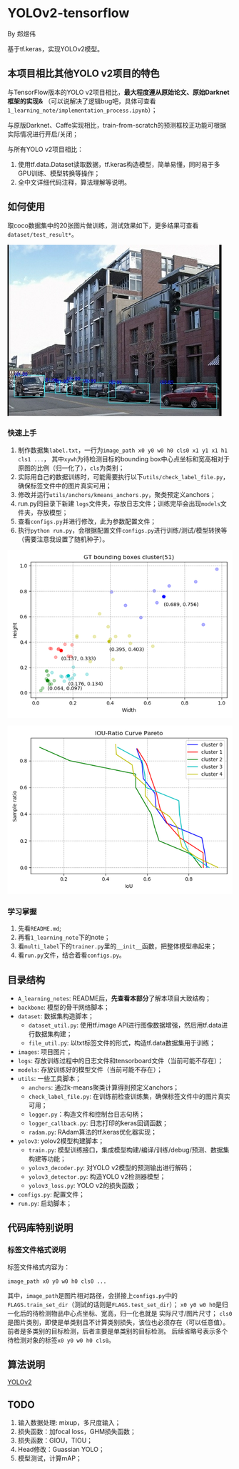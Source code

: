 # YOLOv2-tensorflow

By 郑煜伟

基于tf.keras，实现YOLOv2模型。
## 本项目相比其他YOLO v2项目的特色

与TensorFlow版本的YOLO v2项目相比，**最大程度遵从原始论文、原始Darknet框架的实现&**
（可以说解决了逻辑bug吧，具体可查看`1_learning_note/implementation_process.ipynb`）；

与原版Darknet、Caffe实现相比，train-from-scratch的预测框校正功能可根据实际情况进行开启/关闭；

与所有YOLO v2项目相比：
1. 使用tf.data.Dataset读取数据，tf.keras构造模型，简单易懂，同时易于多GPU训练、模型转换等操作；
2. 全中文详细代码注释，算法理解等说明。

## 如何使用

取coco数据集中的20张图片做训练，测试效果如下，更多结果可查看`dataset/test_result*`。

![测试结果](./dataset/test_result/000004.jpg)

### 快速上手
1. 制作数据集`label.txt`，一行为`image_path x0 y0 w0 h0 cls0 x1 y1 x1 h1 cls1 ...`，
其中`xywh`为待检测目标的bounding box中心点坐标和宽高相对于原图的比例（归一化了），`cls`为类别；
1. 实际用自己的数据训练时，可能需要执行以下`utils/check_label_file.py`，确保标签文件中的图片真实可用；
1. 修改并运行`utils/anchors/kmeans_anchors.py`，聚类预定义anchors；
1. run.py同目录下新建 `logs`文件夹，存放日志文件；训练完毕会出现`models`文件夹，存放模型；
1. 查看`configs.py`并进行修改，此为参数配置文件；
1. 执行`python run.py`，会根据配置文件`configs.py`进行训练/测试/模型转换等（需要注意我设置了随机种子）。

![anchor聚类图](./images/k-menas++anchors.png)

![不同聚类中心下，待检测目标与归属anchor的IOU-样本比例的ROC曲线](./images/IOU-Ratio-curve.png)

### 学习掌握
1. 先看`README.md`;
2. 再看`1_learning_note`下的note；
3. 看`multi_label`下的`trainer.py`里的`__init__`函数，把整体模型串起来；
4. 看`run.py`文件，结合着看`configs.py`。

## 目录结构

- `A_learning_notes`: README后，**先查看本部分**了解本项目大致结构；
- `backbone`: 模型的骨干网络脚本；
- `dataset`: 数据集构造脚本；
    - `dataset_util.py`: 使用tf.image API进行图像数据增强，然后用tf.data进行数据集构建；
    - `file_util.py`: 以txt标签文件的形式，构造tf.data数据集用于训练；
- `images`: 项目图片；
- `logs`: 存放训练过程中的日志文件和tensorboard文件（当前可能不存在）；
- `models`: 存放训练好的模型文件（当前可能不存在）；
- `utils`: 一些工具脚本；
    - `anchors`: 通过k-means聚类计算得到预定义anchors；
    - `check_label_file.py`: 在训练前检查训练集，确保标签文件中的图片真实可用；
    - `logger.py`：构造文件和控制台日志句柄；
    - `logger_callback.py`: 日志打印的keras回调函数；
    - `radam.py`: RAdam算法的tf.keras优化器实现；
- `yolov3`: yolov2模型构建脚本；
    - `train.py`: 模型训练接口，集成模型构建/编译/训练/debug/预测、数据集构建等功能；
    - `yolov3_decoder.py`: 对YOLO v2模型的预测输出进行解码；
    - `yolov3_detector.py`: 构造YOLO v2检测器模型；
    - `yolov3_loss.py`: YOLO v2的损失函数；
- `configs.py`: 配置文件；
- `run.py`: 启动脚本；


## 代码库特别说明

### 标签文件格式说明

标签文件格式内容为：
```
image_path x0 y0 w0 h0 cls0 ...
```
其中，`image_path`是图片相对路径，会拼接上`configs.py`中的`FLAGS.train_set_dir`（测试的话则是`FLAGS.test_set_dir`）；
`x0 y0 w0 h0`是归一化后的待检测物品中心点坐标、宽高，归一化也就是 实际尺寸/图片尺寸；
`cls0`是图片类别，即使是单类别且不计算类别损失，该位也必须存在（可以任意值）。
前者是多类别的目标检测，后者主要是单类别的目标检测。
后续省略号表示多个待检测对象的标签`x0 y0 w0 h0 cls0`。

## 算法说明

[YOLOv2](https://zheng-yuwei.github.io/2018/10/03/4_YOLOv2/)

## TODO
1. 输入数据处理: mixup，多尺度输入；
1. 损失函数：加focal loss，GHM损失函数；
1. 损失函数：GIOU，TIOU；
1. Head修改：Guassian YOLO；
1. 模型测试，计算mAP；

